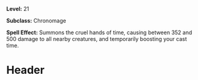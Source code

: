 <!-- TITLE: Spell: Clock Shock -->
<!-- SUBTITLE:  -->

**Level:** 21

**Subclass:** Chronomage

**Spell Effect:** Summons the cruel hands of time, causing between 352 and 500 damage to all nearby creatures, and temporarily boosting your cast time.

# Header